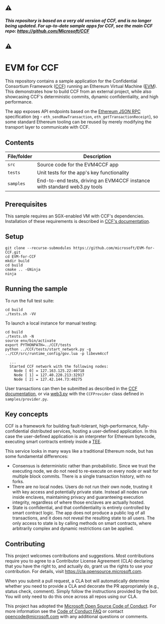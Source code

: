 ## ⚠️
#### _This repository is based on a very old version of CCF, and is no longer being updated. For up-to-date sample apps for CCF, see the main CCF repo: https://github.com/Microsoft/CCF_
## ⚠️

# EVM for CCF

This repository contains a sample application for the Confidential Consortium Framework ([CCF](https://github.com/Microsoft/CCF)) running an Ethereum Virtual Machine ([EVM](https://github.com/Microsoft/eEVM/)). This demonstrates how to build CCF from an external project, while also showcasing CCF's deterministic commits, dynamic confidentiality, and high performance.

The app exposes API endpoints based on the [Ethereum JSON RPC](https://github.com/ethereum/wiki/wiki/JSON-RPC) specification (eg - `eth_sendRawTransaction`, `eth_getTransactionReceipt`), so some standard Ethereum tooling can be reused by merely modifying the transport layer to communicate with CCF.

## Contents

| File/folder       | Description                                |
|-------------------|--------------------------------------------|
| `src`             | Source code for the EVM4CCF app            |
| `tests`           | Unit tests for the app's key functionality |
| `samples`         | End-to-end tests, driving an EVM4CCF instance with standard web3.py tools|

## Prerequisites

This sample requires an SGX-enabled VM with CCF's dependencies. Installation of these requirements is described in [CCF's documentation](https://microsoft.github.io/CCF/quickstart/requirements.html#environment-setup).

## Setup

```
git clone --recurse-submodules https://github.com/microsoft/EVM-for-CCF.git
cd EVM-for-CCF
mkdir build
cd build
cmake .. -GNinja
ninja
```

## Running the sample

To run the full test suite:

```
cd build
./tests.sh -VV
```

To launch a local instance for manual testing:

```
cd build
./tests.sh -N
source env/bin/activate
export PYTHONPATH=../CCF/tests
python ../CCF/tests/start_network.py -g ../CCF/src/runtime_config/gov.lua -p libevm4ccf

  ...
  Started CCF network with the following nodes:
    Node [ 0] = 127.163.125.22:40718
    Node [ 1] = 127.40.220.213:32917
    Node [ 2] = 127.42.144.73:40275
```

User transactions can then be submitted as described in the [CCF documentation](https://microsoft.github.io/CCF/users/issue_commands.html), or via [web3.py](https://web3py.readthedocs.io/) with the `CCFProvider` class defined in `samples/provider.py`.

## Key concepts

CCF is a framework for building fault-tolerant, high-performance, fully-confidential distributed services, hosting a user-defined application. In this case the user-defined application is an interpreter for Ethereum bytecode, executing smart contracts entirely inside a [TEE](https://en.wikipedia.org/wiki/Trusted_execution_environment).

This service looks in many ways like a traditional Ethereum node, but has some fundamental differences:
- Consensus is deterministic rather than probabilistic. Since we trust the executing node, we do not need to re-execute on every node or wait for multiple block commits. There is a single transaction history, with no forks.
- There are no local nodes. Users do not run their own node, trusting it with key access and potentially private state. Instead all nodes run inside enclaves, maintaining privacy and guaranteeing execution integrity, regardless of where those enclaves are actually hosted.
- State is confidential, and that confidentiality is entirely controlled by smart contract logic. The app does not produce a public log of all transactions, and it does not reveal the resulting state to all users. The only access to state is by calling methods on smart contracts, where arbitrarily complex and dynamic restrictions can be applied.

## Contributing

This project welcomes contributions and suggestions.  Most contributions require you to agree to a
Contributor License Agreement (CLA) declaring that you have the right to, and actually do, grant us
the rights to use your contribution. For details, visit https://cla.opensource.microsoft.com.

When you submit a pull request, a CLA bot will automatically determine whether you need to provide
a CLA and decorate the PR appropriately (e.g., status check, comment). Simply follow the instructions
provided by the bot. You will only need to do this once across all repos using our CLA.

This project has adopted the [Microsoft Open Source Code of Conduct](https://opensource.microsoft.com/codeofconduct/).
For more information see the [Code of Conduct FAQ](https://opensource.microsoft.com/codeofconduct/faq/) or
contact [opencode@microsoft.com](mailto:opencode@microsoft.com) with any additional questions or comments.
